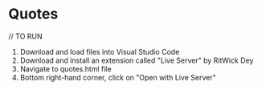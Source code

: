# Quotes

// TO RUN
1. Download and load files into Visual Studio Code
2. Download and install an extension called "Live Server" by RitWick Dey
3. Navigate to quotes.html file
4. Bottom right-hand corner, click on "Open with Live Server"
